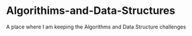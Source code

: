# Algorithims-and-Data-Structures
A place where I am keeping the Algorithms and Data Structure challenges
